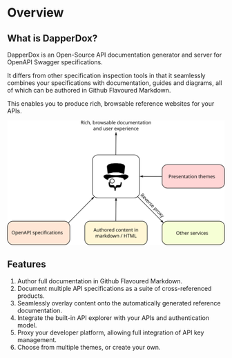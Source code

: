 # Overview

## What is DapperDox?

DapperDox is an Open-Source API documentation generator and server for OpenAPI Swagger specifications.

It differs from other specification inspection tools in that it seamlessly combines your specifications
with documentation, guides and diagrams, all of which can be authored in Github Flavoured Markdown.

This enables you to produce rich, browsable reference websites for your APIs. 

<div class="img-border"><div class="fiximage"><img src="/images/dapperdox_overview.svg" /></div></div>

## Features

1. Author full documentation in Github Flavoured Markdown.
2. Document multiple API specifications as a suite of cross-referenced products.
3. Seamlessly overlay content onto the automatically generated reference documentation.
4. Integrate the built-in API explorer with your APIs and authentication model.
5. Proxy your developer platform, allowing full integration of API key management.
6. Choose from multiple themes, or create your own.

